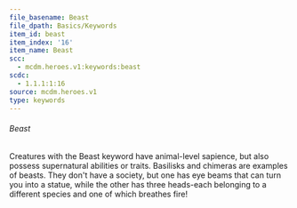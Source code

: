 ```yaml
---
file_basename: Beast
file_dpath: Basics/Keywords
item_id: beast
item_index: '16'
item_name: Beast
scc:
  - mcdm.heroes.v1:keywords:beast
scdc:
  - 1.1.1:1:16
source: mcdm.heroes.v1
type: keywords
---
```


###### Beast

Creatures with the Beast keyword have animal-level sapience, but also possess supernatural abilities or traits. Basilisks and chimeras are examples of beasts. They don't have a society, but one has eye beams that can turn you into a statue, while the other has three heads-each belonging to a different species and one of which breathes fire!

